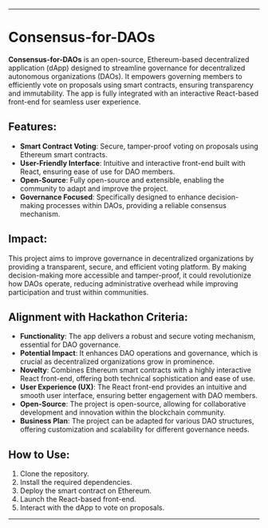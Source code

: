 
---

# Consensus-for-DAOs

**Consensus-for-DAOs** is an open-source, Ethereum-based decentralized application (dApp) designed to streamline governance for decentralized autonomous organizations (DAOs). It empowers governing members to efficiently vote on proposals using smart contracts, ensuring transparency and immutability. The app is fully integrated with an interactive React-based front-end for seamless user experience.

## Features:
- **Smart Contract Voting**: Secure, tamper-proof voting on proposals using Ethereum smart contracts.
- **User-Friendly Interface**: Intuitive and interactive front-end built with React, ensuring ease of use for DAO members.
- **Open-Source**: Fully open-source and extensible, enabling the community to adapt and improve the project.
- **Governance Focused**: Specifically designed to enhance decision-making processes within DAOs, providing a reliable consensus mechanism.

## Impact:
This project aims to improve governance in decentralized organizations by providing a transparent, secure, and efficient voting platform. By making decision-making more accessible and tamper-proof, it could revolutionize how DAOs operate, reducing administrative overhead while improving participation and trust within communities.

## Alignment with Hackathon Criteria:
- **Functionality**: The app delivers a robust and secure voting mechanism, essential for DAO governance.
- **Potential Impact**: It enhances DAO operations and governance, which is crucial as decentralized organizations grow in prominence.
- **Novelty**: Combines Ethereum smart contracts with a highly interactive React front-end, offering both technical sophistication and ease of use.
- **User Experience (UX)**: The React front-end provides an intuitive and smooth user interface, ensuring better engagement with DAO members.
- **Open-Source**: The project is open-source, allowing for collaborative development and innovation within the blockchain community.
- **Business Plan**: The project can be adapted for various DAO structures, offering customization and scalability for different governance needs.

## How to Use:
1. Clone the repository.
2. Install the required dependencies.
3. Deploy the smart contract on Ethereum.
4. Launch the React-based front-end.
5. Interact with the dApp to vote on proposals.

---